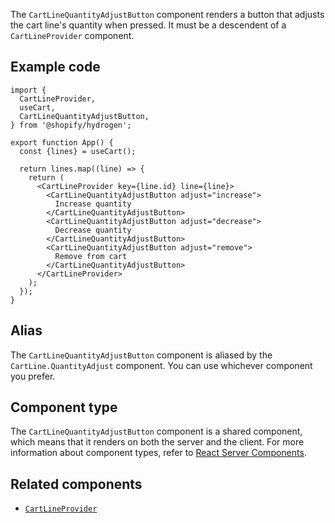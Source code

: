 <!-- This file is generated from the source code. Edit the files in /packages/hydrogen/src/components/CartLineQuantityAdjustButton and run 'yarn generate-docs' at the root of this repo. -->

The `CartLineQuantityAdjustButton` component renders a button that adjusts the cart line's quantity when pressed.
It must be a descendent of a `CartLineProvider` component.

## Example code

```tsx
import {
  CartLineProvider,
  useCart,
  CartLineQuantityAdjustButton,
} from '@shopify/hydrogen';

export function App() {
  const {lines} = useCart();

  return lines.map((line) => {
    return (
      <CartLineProvider key={line.id} line={line}>
        <CartLineQuantityAdjustButton adjust="increase">
          Increase quantity
        </CartLineQuantityAdjustButton>
        <CartLineQuantityAdjustButton adjust="decrease">
          Decrease quantity
        </CartLineQuantityAdjustButton>
        <CartLineQuantityAdjustButton adjust="remove">
          Remove from cart
        </CartLineQuantityAdjustButton>
      </CartLineProvider>
    );
  });
}
```

## Alias

The `CartLineQuantityAdjustButton` component is aliased by the `CartLine.QuantityAdjust` component. You can use whichever component you prefer.

## Component type

The `CartLineQuantityAdjustButton` component is a shared component, which means that it renders on both the server and the client. For more information about component types, refer to [React Server Components](/api/hydrogen/framework/react-server-components).

## Related components

- [`CartLineProvider`](/api/hydrogen/components/cart/cartlineprovider)
